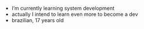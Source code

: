 
-  I’m currently learning system development
-  actually I intend to learn even more to become a dev
-  brazilian, 17 years old
